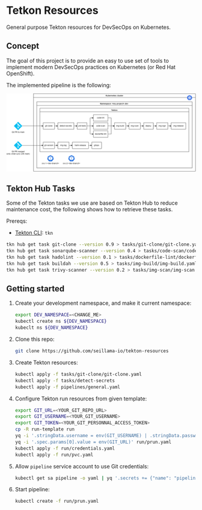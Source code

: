 # Tetkon Resources

General purpose Tekton resources for DevSecOps on Kubernetes.

## Concept

The goal of this project is to provide an easy to use set of tools to implement modern DevSecOps practices on Kubernetes (or Red Hat OpenShift).

The implemented pipeline is the following:

![Pipeline design](design/pipeline.png)

## Tekton Hub Tasks

Some of the Tekton tasks we use are based on Tekton Hub to reduce maintenance cost, the following shows how to retrieve these tasks.

Prereqs:
- [Tekton CLI](https://tekton.dev/docs/cli/): `tkn`

```sh
tkn hub get task git-clone --version 0.9 > tasks/git-clone/git-clone.yaml
tkn hub get task sonarqube-scanner --version 0.4 > tasks/code-scan/code-scan.yaml
tkn hub get task hadolint --version 0.1 > tasks/dockerfile-lint/dockerfile-lint.yaml
tkn hub get task buildah --version 0.5 > tasks/img-build/img-build.yaml
tkn hub get task trivy-scanner --version 0.2 > tasks/img-scan/img-scan.yaml
```

## Getting started

1. Create your development namespace, and make it current namespace:
    ```sh
    export DEV_NAMESPACE=<CHANGE_ME>
    kubectl create ns ${DEV_NAMESPACE}
    kubeclt ns ${DEV_NAMESPACE}
    ```
2. Clone this repo:
    ```sh
    git clone https://github.com/seillama-io/tekton-resources
    ```
3. Create Tekton resources:
    ```sh
    kubectl apply -f tasks/git-clone/git-clone.yaml
    kubectl apply -f tasks/detect-secrets
    kubectl apply -f pipelines/general.yaml
    ```
4. Configure Tekton run resources from given template:
    ```sh
    export GIT_URL=<YOUR_GIT_REPO_URL>
    export GIT_USERNAME=<YOUR_GIT_USERNAME>
    export GIT_TOKEN=<YOUR_GIT_PERSONNAL_ACCESS_TOKEN>
    cp -R run-template run
    yq -i '.stringData.username = env(GIT_USERNAME) | .stringData.password=env(GIT_TOKEN)' run/credentials.yaml
    yq -i '.spec.params[0].value = env(GIT_URL)' run/prun.yaml
    kubectl apply -f run/credentials.yaml
    kubectl apply -f run/pvc.yaml
    ```
5. Allow `pipeline` service account to use Git credentials:
    ```sh
    kubectl get sa pipeline -o yaml | yq '.secrets += {"name": "pipeline-credentials"}' | kubectl apply -f -
    ```
6. Start pipeline:
    ```sh
    kubectl create -f run/prun.yaml
    ```
